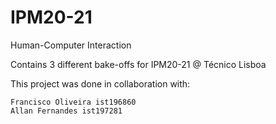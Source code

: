 
# IPM20-21
Human-Computer Interaction

Contains 3 different bake-offs for IPM20-21 @ Técnico Lisboa

This project was done in collaboration with:

```
Francisco Oliveira ist196860
Allan Fernandes ist197281

```

